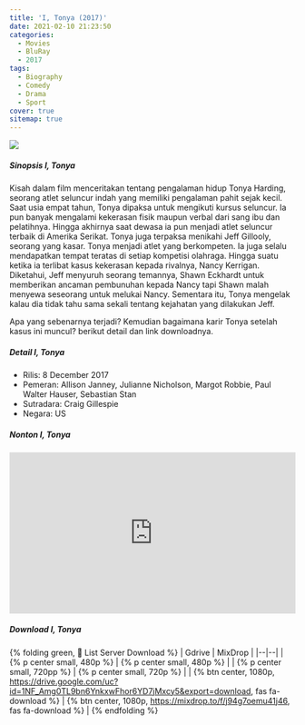 ```yaml
---
title: 'I, Tonya (2017)'
date: 2021-02-10 21:23:50
categories: 
  - Movies
  - BluRay
  - 2017
tags: 
  - Biography
  - Comedy
  - Drama
  - Sport
cover: true
sitemap: true
---
```


![](https://ik.imagekit.io/zfhpinue3eb/tr:w-657,h-344,cm-extract,x-0,y-833/i_tonya_ver3_xlg_BLaQ8Bwd9.jpg)

##### Sinopsis I, Tonya #####
Kisah dalam film menceritakan tentang pengalaman hidup Tonya Harding, seorang atlet seluncur indah yang memiliki pengalaman pahit sejak kecil.<!-- more --> Saat usia empat tahun, Tonya dipaksa untuk mengikuti kursus seluncur. Ia pun banyak mengalami kekerasan fisik maupun verbal dari sang ibu dan pelatihnya. Hingga akhirnya saat dewasa ia pun menjadi atlet seluncur terbaik di Amerika Serikat. Tonya juga terpaksa menikahi Jeff Gillooly, seorang yang kasar.
Tonya menjadi atlet yang berkompeten. Ia juga selalu mendapatkan tempat teratas di setiap kompetisi olahraga. Hingga suatu ketika ia terlibat kasus kekerasan kepada rivalnya, Nancy Kerrigan. Diketahui, Jeff menyuruh seorang temannya, Shawn Eckhardt untuk memberikan ancaman pembunuhan kepada Nancy tapi Shawn malah menyewa seseorang untuk melukai Nancy. Sementara itu, Tonya mengelak kalau dia tidak tahu sama sekali tentang kejahatan yang dilakukan Jeff.

Apa yang sebenarnya terjadi? Kemudian bagaimana karir Tonya setelah kasus ini muncul? berikut detail dan link downloadnya.

##### Detail I, Tonya #####

- Rilis: 8 December 2017
- Pemeran: Allison Janney, Julianne Nicholson, Margot Robbie, Paul Walter Hauser, Sebastian Stan
- Sutradara: Craig Gillespie
- Negara: US

##### Nonton I, Tonya #####


<div style="position: relative; padding-bottom: 56.25%; height: 0; overflow: hidden;">
  <iframe src="https://mixdrop.to/e/j94g7oemu41j46" style="position: absolute; top: 0; left: 0; width: 100%; height: 100%; border:0;" allowfullscreen title=""></iframe>
</div>

##### Download I, Tonya #####

{% folding green, 📣 List Server Download %}
| Gdrive | MixDrop |
|--|--|
| {% p center small, 480p %} | {% p center small, 480p %} |
| {% p center small, 720pp %} | {% p center small, 720p %} |
| {% btn center, 1080p, https://drive.google.com/uc?id=1NF_Amg0TL9bn6YnkxwFhor6YD7jMxcy5&export=download, fas fa-download %} | {% btn center, 1080p, https://mixdrop.to/f/j94g7oemu41j46, fas fa-download %} |
{% endfolding %}
